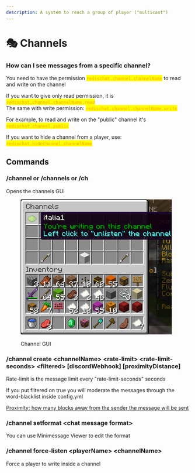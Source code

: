 ```yaml
---
description: A system to reach a group of player ("multicast")
---
```


# 🎭 Channels

### How can I see messages from a specific channel?

You need to have the permission <mark style="color:orange;">`redischat.channel.channelName`</mark> to read and write on the channel

If you want to give only read permission, it is <mark style="color:orange;">`redischat.channel.channelName.read`</mark>\
The same with write permission:                       <mark style="color:orange;">`redischat.channel.channelName.write`</mark>

For example, to read and write on the "public" channel it's <mark style="color:orange;">`redischat.channel.public`</mark>

If you want to hide a channel from a player, use: <mark style="color:orange;">`redischat.hidechannel.channelName`</mark>



## Commands

### /channel or /channels or /ch

Opens the channels GUI

<figure><img src="../.gitbook/assets/image (2).png" alt=""><figcaption><p>Channel GUI</p></figcaption></figure>

### /channel create \<channelName> \<rate-limit> \<rate-limit-seconds> \<filtered> \[discordWebhook] \[proximityDistance]

Rate-limit is the message limit every "rate-limit-seconds" seconds

If you put filtered on true you will moderate the messages through the word-blacklist inside config.yml

[Proximity: how many blocks away from the sender the message will be sent](local-proximity-chat.md)



### /channel setformat \<chat message format>

You can use Minimessage Viewer to edit the format

### /channel force-listen \<playerName> \<channelName>

Force a player to write inside a channel
